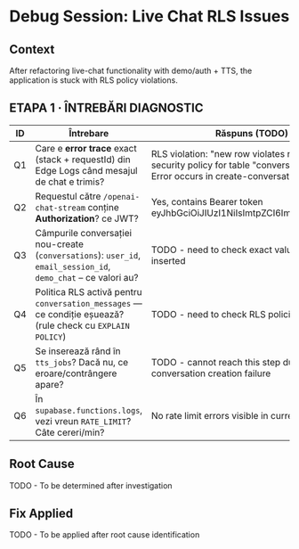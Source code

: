 # Debug Session: Live Chat RLS Issues

## Context
After refactoring live-chat functionality with demo/auth + TTS, the application is stuck with RLS policy violations.

## ETAPA 1 · ÎNTREBĂRI DIAGNOSTIC

| ID | Întrebare | Răspuns (TODO) |
|----|-----------|----------------|
| Q1 | Care e **error trace** exact (stack + requestId) din Edge Logs când mesajul de chat e trimis? | RLS violation: "new row violates row-level security policy for table \"conversations\"" - Error occurs in create-conversation function |
| Q2 | Requestul către `/openai-chat-stream` conține **Authorization**? ce JWT? | Yes, contains Bearer token eyJhbGciOiJIUzI1NiIsImtpZCI6Im9GZkJNZGw... |
| Q3 | Câmpurile conversației nou-create (`conversations`): `user_id`, `email_session_id`, `demo_chat` – ce valori au? | TODO - need to check exact values being inserted |
| Q4 | Politica RLS activă pentru `conversation_messages` — ce condiție eșuează? (rule check cu `EXPLAIN POLICY`) | TODO - need to check RLS policies |
| Q5 | Se inserează rând în `tts_jobs`? Dacă nu, ce eroare/contrângere apare? | TODO - cannot reach this step due to conversation creation failure |
| Q6 | În `supabase.functions.logs`, vezi vreun `RATE_LIMIT`? Câte cereri/min? | No rate limit errors visible in current logs |

## Root Cause
TODO - To be determined after investigation

## Fix Applied
TODO - To be applied after root cause identification
